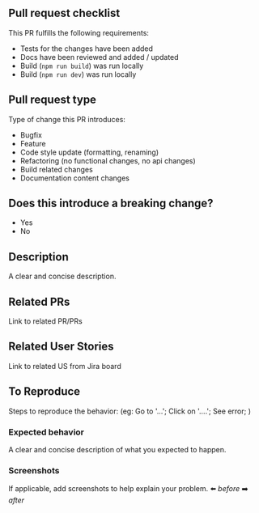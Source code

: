 ## Pull request checklist

This PR fulfills the following requirements:
- Tests for the changes have been added
- Docs have been reviewed and added / updated
- Build (`npm run build`) was run locally
- Build (`npm run dev`) was run locally


## Pull request type

Type of change this PR introduces:
- Bugfix
- Feature
- Code style update (formatting, renaming)
- Refactoring (no functional changes, no api changes)
- Build related changes
- Documentation content changes


## Does this introduce a breaking change?

- Yes
- No


## Description
A clear and concise description.


## Related PRs
Link to related PR/PRs


## Related User Stories

Link to related US from Jira board


## To Reproduce

Steps to reproduce the behavior:
(eg: Go to '...'; Click on '....'; See error; )


### Expected behavior

A clear and concise description of what you expected to happen.


### Screenshots

If applicable, add screenshots to help explain your problem.
⬅️  _before_
➡️  _after_

